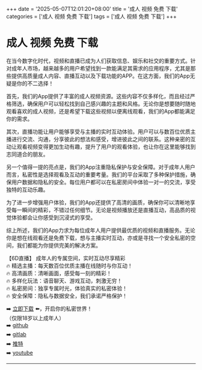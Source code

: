 +++
date = '2025-05-07T12:01:20+08:00'
title = '成人 视频 免费 下载'
categories = ['成人 视频 免费 下载']
tags = ['成人 视频 免费 下载']
+++

# 成人 视频 免费 下载

在当今数字化时代，视频和直播已成为人们获取信息、娱乐和社交的重要方式。针对成年人市场，越来越多的用户希望找到一款能满足其需求的应用程序，尤其是那些提供高质量成人内容、直播互动以及下载功能的APP。在这方面，我们的App无疑是你的不二选择！

首先，我们的App提供了丰富的成人视频资源。这些内容不仅多样化，而且经过严格筛选，确保用户可以轻松找到自己感兴趣的主题和风格。无论你是想要随时随地观看喜欢的成人视频，还是希望下载这些视频以便离线观看，我们的App都能满足你的需求。

其次，直播功能让用户能够享受与主播的实时互动体验。用户可以与数百位优质主播进行交流、沟通，分享彼此的想法和感受，增进彼此之间的联系。这种亲密的互动让观看视频变得更加生动有趣，提升了用户的观看体验，也让你在这里能够找到志同道合的朋友。

另一个值得一提的亮点是，我们的App注重隐私保护与安全保障。对于成年人用户而言，私密性是选择观看及互动的重要考量。我们的平台采取了多种保护措施，确保用户数据和隐私的安全。每位用户都可以在私密房间中体验一对一的交流，享受独特的互动乐趣。

为了进一步增强用户体验，我们的App还提供了高清的画质，确保你可以清晰地享受每一瞬间的精彩，不错过任何细节。无论是视频播放还是直播互动，高品质的视觉体验都会让你感受到沉浸式的享受。

综上所述，我们的App力求为每位成年人用户提供最优质的视频和直播服务。无论你是想在线观看还是免费下载，想与主播实时互动，亦或是寻找一个安全私密的空间，我们都能为你提供完美的解决方案。

【6D直播】
成年人的专属空间，实时互动尽享精彩  
🔥 精选主播：每天数百位优质主播在线随时与你互动！  
🔥 高清画质：清晰画面，感受每一刻的精彩！  
🔥 多样化玩法：语音聊天、游戏互动，刺激无穷！  
🔥 私密房间：独享专属时光，体验真实的私密体验！  
🔥 安全保障：隐私与数据安全，我们承诺严格保护！

➡️ [立即下载](https://down123.s3.ap-east-1.amazonaws.com/down/down.html?channelCode=blog) ⬅️，开启你的私密世界！  
（仅限18岁以上成年人）  
➡️ [github](https://aldult-live.github.io/)  
➡️ [gitlab](https://seo-09598d.gitlab.io/)  
➡️ [推特](https://x.com/wegame33)  
➡️ [youtube](https://www.youtube.com/@6Dlive)  

---
